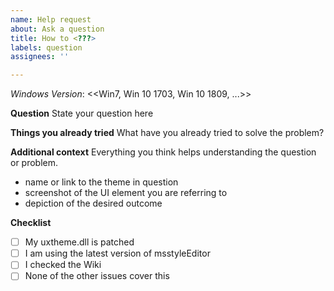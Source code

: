 ```yaml
---
name: Help request
about: Ask a question
title: How to <???>
labels: question
assignees: ''

---
```


*Windows Version*: <<Win7, Win 10 1703, Win 10 1809, ...>>

**Question**
State your question here

**Things you already tried**
What have you already tried to solve the problem?

**Additional context**
Everything you think helps understanding the question or problem.
* name or link to the theme in question
* screenshot of the UI element you are referring to
* depiction of the desired outcome

**Checklist**
- [ ] My uxtheme.dll is patched
- [ ] I am using the latest version of msstyleEditor
- [ ] I checked the Wiki
- [ ] None of the other issues cover this
